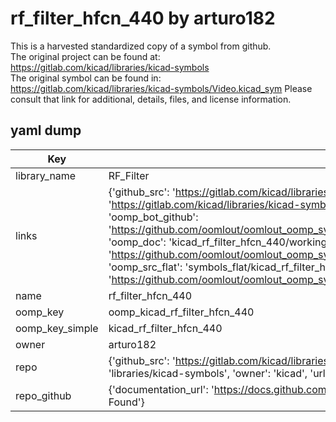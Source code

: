 # rf_filter_hfcn_440 by arturo182  
This is a harvested standardized copy of a symbol from github.  
The original project can be found at:  
https://gitlab.com/kicad/libraries/kicad-symbols  
The original symbol can be found in:
https://gitlab.com/kicad/libraries/kicad-symbols/Video.kicad_sym
Please consult that link for additional, details, files, and license information.  
## yaml dump  
| Key | Value |  
| --- | --- |  
| library_name | RF_Filter |  
| links | {'github_src': 'https://gitlab.com/kicad/libraries/kicad-symbols/Video.kicad_sym', 'github_src_repo': 'https://gitlab.com/kicad/libraries/kicad-symbols', 'oomp_bot': 'kicad_rf_filter_hfcn_440/working', 'oomp_bot_github': 'https://github.com/oomlout/oomlout_oomp_symbol_bot/tree/main/kicad_rf_filter_hfcn_440/working', 'oomp_doc': 'kicad_rf_filter_hfcn_440/working', 'oomp_doc_github': 'https://github.com/oomlout/oomlout_oomp_symbol_doc/tree/main/kicad_rf_filter_hfcn_440/working', 'oomp_src_flat': 'symbols_flat/kicad_rf_filter_hfcn_440/working', 'oomp_src_flat_github': 'https://github.com/oomlout/oomlout_oomp_symbol_src/tree/main/kicad_rf_filter_hfcn_440/working'} |  
| name | rf_filter_hfcn_440 |  
| oomp_key | oomp_kicad_rf_filter_hfcn_440 |  
| oomp_key_simple | kicad_rf_filter_hfcn_440 |  
| owner | arturo182 |  
| repo | {'github_src': 'https://gitlab.com/kicad/libraries/kicad-symbols/Video.kicad_sym', 'name': 'libraries/kicad-symbols', 'owner': 'kicad', 'url': 'https://gitlab.com/kicad/libraries/kicad-symbols'} |  
| repo_github | {'documentation_url': 'https://docs.github.com/rest/repos/repos#get-a-repository', 'message': 'Not Found'} |  

